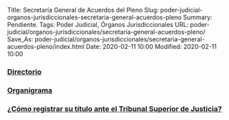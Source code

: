 Title: Secretaría General de Acuerdos del Pleno
Slug: poder-judicial-organos-jurisdiccionales-secretaria-general-acuerdos-pleno
Summary: Pendiente.
Tags: Poder Judicial, Órganos Jurisdiccionales
URL: poder-judicial/organos-jurisdiccionales/secretaria-general-acuerdos-pleno/
Save_As: poder-judicial/organos-jurisdiccionales/secretaria-general-acuerdos-pleno/index.html
Date: 2020-02-11 10:00
Modified: 2020-02-11 10:00


### [Directorio](directorio/)

### [Organigrama](organigrama/)

### [¿Cómo registrar su título ante el Tribunal Superior de Justicia?](registro-titulos/)
